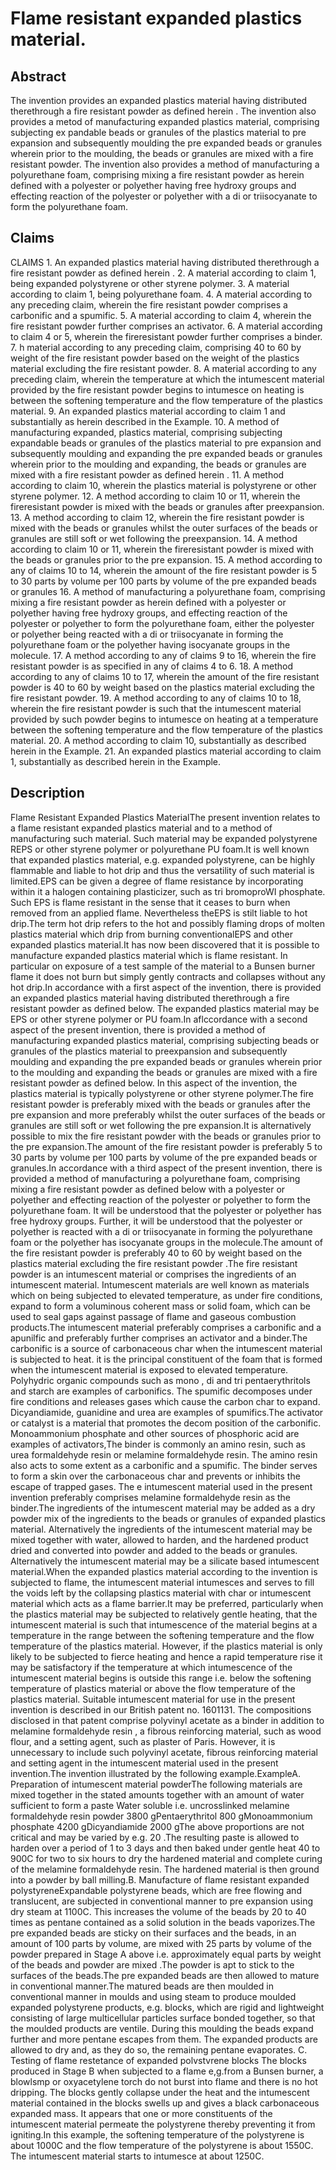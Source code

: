 # Flame resistant expanded plastics material.

## Abstract
The invention provides an expanded plastics material having distributed therethrough a fire resistant powder as defined herein . The invention also provides a metod of manufacturing expanded plastics material, comprising subjecting ex pandable beads or granules of the plastics material to pre expansion and subsequently moulding the pre expanded beads or granules wherein prior to the moulding, the beads or granules are mixed with a fire resistant powder. The invention also provides a method of manufacturing a polyurethane foam, comprising mixing a fire resistant powder as herein defined with a polyester or polyether having free hydroxy groups and effecting reaction of the polyester or polyether with a di or triisocyanate to form the polyurethane foam.

## Claims
CLAIMS 1. An expanded plastics material having distributed therethrough a fire resistant powder as defined herein . 2. A material according to claim 1, being expanded polystyrene or other styrene polymer. 3. A material according to claim 1, being polyurethane foam. 4. A material according to any preceding claim, wherein the fire resistant powder comprises a carbonific and a spumific. 5. A material according to claim 4, wherein the fire resistant powder further comprises an activator. 6. A material according to claim 4 or 5, wherein the fireresistant powder further comprises a binder. 7. h material according to any preceding claim, comprising 40 to 60 by weight of the fire resistant powder based on the weight of the plastics material excluding the fire resistant powder. 8. A material according to any preceding claim, wherein the temperature at which the intumescent material provided by the fire resistant powder begins to intumesce on heating is between the softening temperature and the flow temperature of the plastics material. 9. An expanded plastics material according to claim 1 and substantially as herein described in the Example. 10. A method of manufacturing expanded, plastics material, comprising subjecting expandable beads or granules of the plastics material to pre expansion and subsequently moulding and expanding the pre expanded beads or granules wherein prior to the moulding and expanding, the beads or granules are mixed with a fire resistant powder as defined herein . 11. A method according to claim 10, wherein the plastics material is polystyrene or other styrene polymer. 12. A method according to claim 10 or 11, wherein the fireresistant powder is mixed with the beads or granules after preexpansion. 13. A method according to claim 12, wherein the fire resistant powder is mixed with the beads or granules whilst the outer surfaces of the beads or granules are still soft or wet following the preexpansion. 14. A method according to claim 10 or 11, wherein the fireresistant powder is mixed with the beads or granules prior to the pre expansion. 15. A method according to any of claims 10 to 14, wherein the amount of the fire resistant powder is 5 to 30 parts by volume per 100 parts by volume of the pre expanded beads or granules 16. A method of manufacturing a polyurethane foam, comprising mixing a fire resistant powder as herein defined with a polyester or polyether having free hydroxy groups, and effecting reaction of the polyester or polyether to form the polyurethane foam, either the polyester or polyether being reacted with a di or triisocyanate in forming the polyurethane foam or the polyether having isocyanate groups in the molecule. 17. A method according to any of claims 9 to 16, wherein the fire resistant powder is as specified in any of claims 4 to 6. 18. A method according to any of claims 10 to 17, wherein the amount of the fire resistant powder is 40 to 60 by weight based on the plastics material excluding the fire resistant powder. 19. A method according to any of claims 10 to 18, wherein the fire resistant powder is such that the intumescent material provided by such powder begins to intumesce on heating at a temperature between the softening temperature and the flow temperature of the plastics material. 20. A method according to claim 10, substantially as described herein in the Example. 21. An expanded plastics material according to claim 1, substantially as described herein in the Example.

## Description
Flame Resistant Expanded Plastics MaterialThe present invention relates to a flame resistant expanded plastics material and to a method of manufacturing such material. Such material may be expanded polystyrene REPS or other styrene polymer or polyurethane PU foam.It is well known that expanded plastics material, e.g. expanded polystyrene, can be highly flammable and liable to hot drip and thus the versatility of such material is limited.EPS can be given a degree of flame resistance by incorporating within it a halogen containing plasticizer, such as tri bromoproWI phosphate. Such EPS is flame resistant in the sense that it ceases to burn when removed from an applied flame. Nevertheless theEPS is stilt liable to hot drip.The term hot drip refers to the hot and possibly flaming drops of molten plastics material which drip from burning conventionalEPS and other expanded plastics material.It has now been discovered that it is possible to manufacture expanded plastics material which is flame resistant. In particular on exposure of a test sample of the material to a Bunsen burner flame it does not burn but simply gently contracts and collapses without any hot drip.In accordance with a first aspect of the invention, there is provided an expanded plastics material having distributed therethrough a fire resistant powder as defined below. The expanded plastics material may be EPS or other styrene polymer or PU foam.In aflccordance with a second aspect of the present invention, there is provided a method of manufacturing expanded plastics material, comprising subjecting beads or granules of the plastics material to preexpansion and subsequently moulding and expanding the pre expanded beads or granules wherein prior to the moulding and expanding the beads or granules are mixed with a fire resistant powder as defined below. In this aspect of the invention, the plastics material is typically polystyrene or other styrene polymer.The fire resistant powder is preferably mixed with the beads or granules after the pre expansion and more preferably whilst the outer surfaces of the beads or granules are still soft or wet following the pre expansion.It is alternatively possible to mix the fire resistant powder with the beads or granules prior to the pre expansion.The amount of the fire resistant powder is preferably 5 to 30 parts by volume per 100 parts by volume of the pre expanded beads or granules.In accordance with a third aspect of the present invention, there is provided a method of manufacturing a polyurethane foam, comprising mixing a fire resistant powder as defined below with a polyester or polyether and effecting reaction of the polyester or polyether to form the polyurethane foam. It will be understood that the polyester or polyether has free hydroxy groups. Further, it will be understood that the polyester or polyether is reacted with a di or triisocyanate in forming the polyurethane foam or the polyether has isocyanate groups in the molecule.The amount of the fire resistant powder is preferably 40 to 60 by weight based on the plastics material excluding the fire resistant powder .The fire resistant powder is an intumescent material or comprises the ingredients of an intumescent material. Intumescent materials are well known as materials which on being subjected to elevated temperature, as under fire conditions, expand to form a voluminous coherent mass or solid foam, which can be used to seal gaps against passage of flame and gaseous combustion products.The intumescent material preferably comprises a carbonific and a apunilfic and preferably further comprises an activator and a binder.The carbonific is a source of carbonaceous char when the intumescent material is subjected to heat. it is the principal constituent of the foam that is formed when the intumescent material is exposed to elevated temperature. Polyhydric organic compounds such as mono , di and tri pentaerythritols and starch are examples of carbonifics. The spumific decomposes under fire conditions and releases gases which cause the carbon char to expand. Dicyandiamide, guanidine and urea are examples of spumifics.The activator or catalyst is a material that promotes the decom position of the carbonific. Monoammonium phosphate and other sources of phosphoric acid are examples of activators,The binder is commonly an amino resin, such as urea formaldehyde resin or melamine formaldehyde resin. The amino resin also acts to some extent as a carbonific and a spumific. The binder serves to form a skin over the carbonaceous char and prevents or inhibits the escape of trapped gases. The e intumescent material used in the present invention preferably comprises melamine formaldehyde resin as the binder.The ingredients of the intumescent material may be added as a dry powder mix of the ingredients to the beads or granules of expanded plastics material. Alternatively the ingredients of the intumescent material may be mixed together with water, allowed to harden, and the hardened product dried and converted into powder and added to the beads or granules. Alternatively the intumescent material may be a silicate based intumescent material.When the expanded plastics material according to the invention is subjected to flame, the intumescent material intumesces and serves to fill the voids left by the collapsing plastics material with char or intumescent material which acts as a flame barrier.It may be preferred, particularly when the plastics material may be subjected to relatively gentle heating, that the intumescent material is such that intumescence of the material begins at a temperature in the range between the softening temperature and the flow temperature of the plastics material. However, if the plastics material is only likely to be subjected to fierce heating and hence a rapid temperature rise it may be satisfactory if the temperature at which intumescence of the intumescent material begins is outside this range i.e. below the softening temperature of plastics material or above the flow temperature of the plastics material. Suitable intumescent material for use in the present invention is described in our British patent no. 1601131. The compositions disclosed in that patent comprise polyvinyl acetate as a binder in addition to melamine formaldehyde resin , a fibrous reinforcing material, such as wood flour, and a setting agent, such as plaster of Paris. However, it is unnecessary to include such polyvinyl acetate, fibrous reinforcing material and setting agent in the intumescent material used in the present invention.The invention illustrated by the following example.ExampleA. Preparation of intumescent material powderThe following materials are mixed together in the stated amounts together with an amount of water sufficient to form a paste Water soluble i.e. uncrosslinked melamine formaldehyde resin powder 3800 gPentaerythritol 800 gMonoammonium phosphate 4200 gDicyandiamide 2000 gThe above proportions are not critical and may be varied by e.g. 20 .The resulting paste is allowed to harden over a period of 1 to 3 days and then baked under gentle heat 40 to 900C for two to six hours to dry the hardened material and complete curing of the melamine formaldehyde resin. The hardened material is then ground into a powder by ball milling.B. Manufacture of flame resistant expanded polystyreneExpandable polystyrene beads, which are free flowing and translucent, are subjected in conventional manner to pre expansion using dry steam at 1100C. This increases the volume of the beads by 20 to 40 times as pentane contained as a solid solution in the beads vaporizes.The pre expanded beads are sticky on their surfaces and the beads, in an amount of 100 parts by volume, are mixed with 25 parts by volume of the powder prepared in Stage A above i.e. approximately equal parts by weight of the beads and powder are mixed .The powder is apt to stick to the surfaces of the beads.The pre expanded beads are then allowed to mature in conventional manner.The matured beads are then moulded in conventional manner in moulds and using steam to produce moulded expanded polystyrene products, e.g. blocks, which are rigid and lightweight consisting of large multicellular particles surface bonded together, so that the moulded products are ventile. During this moulding the beads expand further and more pentane escapes from them. The expanded products are allowed to dry and, as they do so, the remaining pentane evaporates. C. Testing of flame restetance of expanded polvstvrene blocks The blocks produced in Stage B when subjected to a flame e,g.from a Bunsen burner, a blowlsmp or oxyacetylene torch do not burst into flame and there is no hot dripping. The blocks gently collapse under the heat and the intumescent material contained in the blocks swells up and gives a black carbonaceous expanded mass. It appears that one or more constituents of the intumescent material permeate the polystyrene thereby preventing it from igniting.In this example, the softening temperature of the polystyrene is about 1000C and the flow temperature of the polystyrene is about 1550C. The intumescent material starts to intumesce at about 1250C.